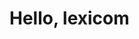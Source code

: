 # Hello, lexicom

<!-- docker-compose build  -->
<!-- docker-compose up -d -->

<!-- UPDATE full_names
-- SET status = short_names.status
-- FROM 
-- WHERE full_names.name LIKE short_names.name || '%'; -->

<!-- SELECT full_names.name, short_names.status
FROM full_names
left JOIN short_names ON full_names.name like short_names.name || '%'; -->